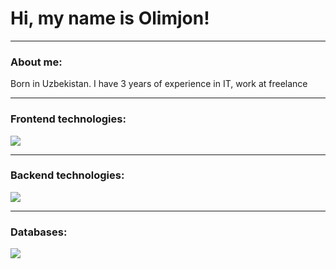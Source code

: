 
# Hi, my name is Olimjon!

---

### About me:

<p>Born in Uzbekistan. I have 3 years of experience in IT, work at freelance</p>

---

### Frontend technologies:

<p align="left"><a href="https://github.com/Zok1jonovO"><img src="https://skillicons.dev/icons?i=javascript,typescript,vite,html,css,react,nextjs,tailwind,bootstrap"></a></p>

---

### Backend technologies:

<p align="left"><a href="https://github.com/Zok1jonovO"><img src="https://skillicons.dev/icons?i=nodejs,express"></a></p>

---

### Databases:

<p align="left"><a href="https://github.com/Zok1jonovO"><img src="https://skillicons.dev/icons?i=postgres,mysql,mongo"></a></p>
